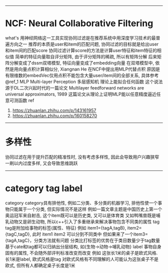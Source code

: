 --------------------------------------------------------------------------------------------------------------
# NCF: Neural Collaborative Filtering
what's
  用神经网络这一工具实现协同过滤是在推荐系统中用深度学习技术的最普遍方向之一
  推荐的本质是user和item的匹配问题, 协同过滤的目标就是给出user和item间的匹配score
  协同过滤计算score的方法是计算user特征和item特征的相似值
  简单的特征向量取自评分矩阵, 由于评分矩阵的稀疏, 所以有矩阵分解
  后来矩阵分解变成了dssm双塔模型, 特征向量变成了embedding向量
  在双塔模型中, 依然是用向量点积计算相似分, Xiangnan He 在NCF中提出用MLP代替点积
  原因是有限维数的embedVec仅用点积不能包含大量user/item间的全部关系, 具体参考@ref_1
MLP
  Multi-layer Perception 多层感知机
  理论上能拟合任何函数
  这个说法源于DL二次兴起时代的一篇论文
  Multilayer feedforward networks are universal approximators, 1989
    这篇论文从理论上证明MLP能以任意精度逼近任意可测函数
ref
  1. https://zhuanlan.zhihu.com/p/143161957
  2. https://zhuanlan.zhihu.com/p/160158270


--------------------------------------------------------------------------------------------------------------
# 多样性
协同过滤在用于提升匹配的精准性时, 没有考虑多样性, 因此会导致用户兴趣狭窄
一刷以内过度多样, 又会导致思维跳跃


--------------------------------------------------------------------------------------------------------------
# category tag label
category
  category具有排他性, 例如二分类、多分类的机器学习, 排他性使一个事物只能属于一个分类, 但实际情况不是这样
  例如一篇文章主题是中国历史上第一个奥运冠军来自射击, 这个item既可以是历史类, 又可以是体育类
  又如鸭嘴兽既是哺乳动物又是卵生动物, 所以c++引入了多重继承来解决事物包含不同类的属性
tag
  tag是附加给事物的标签(属性、特征)
  例如 item1={tagA,tagB}, item2={tagC,tagD}, 此时 item1 item2 可以分到不同类中
  但如果来了一个item3={tagA,tagC}，分类方法就有问题
  分类比打标签的优势在于类目数量少于tag数量
  基于cate和tag都可以归纳出分层结构, 如{生物->动物->哺乳动物}
label
  事物自身固有的属性, 不会随外部评判标准改变而改变
  例如 这张长1米的桌子是欧式风格. 长1米是label, 欧式风格是tag
  对欧式风格有不同理解的人可能认为这张桌子不是欧式, 但所有人都确定桌子长度是1米
